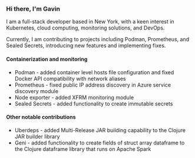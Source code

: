### Hi there, I'm Gavin

I am a full-stack developer based in New York, with a keen interest in Kubernetes, cloud computing, monitoring solutions, and DevOps.

Currently, I am contributing to projects including Podman, Prometheus, and Sealed Secrets, introducing new features and implementing fixes.

#### Containerization and monitoring

* Podman - added container level hosts file configuration and fixed Docker API compatibility with network aliases
* Prometheus - fixed public IP address discovery in Azure service discovery module
* Node exporter - added XFRM monitoring module
* Sealed Secrets - added functionality to create immutable secrets

#### Other notable contributions

* Uberdeps - added Multi-Release JAR building capability to the Clojure JAR builder library
* Geni - added functionality to create fields of struct array dataframe to the Clojure dataframe library that runs on Apache Spark
